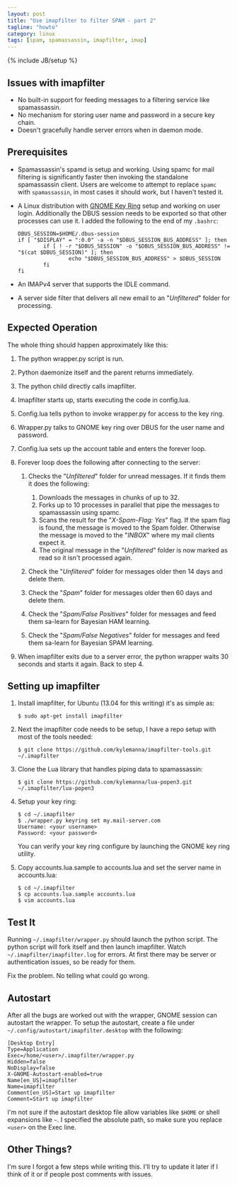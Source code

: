 ```yaml
---
layout: post
title: "Use imapfilter to filter SPAM - part 2"
tagline: "howto"
category: linux
tags: [spam, spamassassin, imapfilter, imap]
---
```

{% include JB/setup %}

Issues with imapfilter
----------------------

* No built-in support for feeding messages to a filtering service like spamassassin.
* No mechanism for storing user name and password in a secure key chain.
* Doesn't gracefully handle server errors when in daemon mode.


Prerequisites 
-------------

* Spamassassin's spamd is setup and working.  Using spamc for mail filtering is significantly faster then invoking the standalone spamassassin client.  Users are welcome to attempt to replace <code>spamc</code> with <code>spamassassin</code>, in most cases it should work, but I haven't tested it.
* A Linux distribution with [GNOME Key Ring](/security/2013/05/13/gnome-keyring-access-for-python) setup and working on user login.  Additionally the DBUS session needs to be exported so that other processes can use it.  I added the following to the end of my <code>.bashrc</code>:


      DBUS_SESSION=$HOME/.dbus-session
      if [ "$DISPLAY" = ":0.0" -a -n "$DBUS_SESSION_BUS_ADDRESS" ]; then
              if [ ! -r "$DBUS_SESSION" -o "$DBUS_SESSION_BUS_ADDRESS" != "$(cat $DBUS_SESSION)" ]; then
                      echo "$DBUS_SESSION_BUS_ADDRESS" > $DBUS_SESSION
              fi
      fi
* An IMAPv4 server that supports the IDLE command.
* A server side filter that delivers all new email to an "*Unfiltered*" folder for processing.


Expected Operation
------------------

The whole thing should happen approximately like this:

1. The python wrapper.py script is run.
2. Python daemonize itself and the parent returns immediately.
3. The python child directly calls imapfilter.
4. Imapfilter starts up, starts executing the code in config.lua.
5. Config.lua tells python to invoke wrapper.py for access to the key ring.
6. Wrapper.py talks to GNOME key ring over DBUS for the user name and password.
7. Config.lua sets up the account table and enters the forever loop.
8. Forever loop does the following after connecting to the server:

   1. Checks the "*Unfiltered*" folder for unread messages.  If it finds them it does the following:

       1. Downloads the messages in chunks of up to 32.
       2. Forks up to 10 processes in parallel that pipe the messages to spamassassin using spamc.
       3. Scans the result for the "*X-Spam-Flag: Yes*" flag.  If the spam flag is found, the message is moved to the Spam folder.  Otherwise the message is moved to the "*INBOX*" where my mail clients expect it.
       4. The original message in the "*Unfiltered*" folder is now marked as read so it isn't processed again.

    2. Check the "*Unfiltered*" folder for messages older then 14 days and delete them.
    3. Check the "*Spam*" folder for messages older then 60 days and delete them.
    4. Check the "*Spam/False Positives*" folder for messages and feed them sa-learn for Bayesian HAM learning.
    5. Check the "*Spam/False Negatives*" folder for messages and feed them sa-learn for Bayesian SPAM learning.

9. When imapfilter exits due to a server error, the python wrapper waits 30 seconds and starts it again.  Back to step 4.


Setting up imapfilter
---------------------

1. Install imapfilter, for Ubuntu (13.04 for this writing) it's as simple as:

       $ sudo apt-get install imapfilter

2. Next the imapfilter code needs to be setup, I have a repo setup with most of the tools needed:

       $ git clone https://github.com/kylemanna/imapfilter-tools.git ~/.imapfilter

3. Clone the Lua library that handles piping data to spamassassin:

       $ git clone https://github.com/kylemanna/lua-popen3.git ~/.imapfilter/lua-popen3

4. Setup your key ring:

       $ cd ~/.imapfilter
       $ ./wrapper.py keyring set my.mail-server.com
       Username: <your username>
       Password: <your password>

   You can verify your key ring configure by launching the GNOME key ring utility.

5. Copy accounts.lua.sample to accounts.lua and set the server name in accounts.lua:

       $ cd ~/.imapfilter
       $ cp accounts.lua.sample accounts.lua
       $ vim accounts.lua


Test It
-------

Running <code>~/.imapfilter/wrapper.py</code> should launch the python script.  The python script will fork itself and then launch imapfilter.  Watch <code>~/.imapfilter/imapfilter.log</code> for errors.  At first there may be server or authentication issues, so be ready for them.

Fix the problem.  No telling what could go wrong.


Autostart
---------

After all the bugs are worked out with the wrapper, GNOME session can autostart the wrapper.  To setup the autostart, create a file under <code>~/.config/autostart/imapfilter.desktop</code> with the following:

    [Desktop Entry]
    Type=Application
    Exec=/home/<user>/.imapfilter/wrapper.py
    Hidden=false
    NoDisplay=false
    X-GNOME-Autostart-enabled=true
    Name[en_US]=imapfilter
    Name=imapfilter
    Comment[en_US]=Start up imapfilter
    Comment=Start up imapfilter

I'm not sure if the autostart desktop file allow variables like <code>$HOME</code> or shell expansions like <code>~</code>.  I specified the absolute path, so make sure you replace <code>&lt;user&gt;</code> on the Exec line.


Other Things?
-------------

I'm sure I forgot a few steps while writing this.  I'll try to update it later if I think of it or if people post comments with issues.
